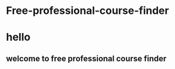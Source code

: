 # Free-professional-course-finder


<h1>hello</h1>
<h2>welcome to free professional course finder</h2>